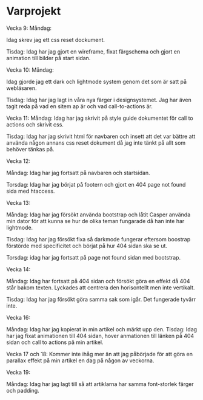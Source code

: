 # Varprojekt

Vecka 9:
Måndag:

Idag skrev jag ett css reset dockument.

Tisdag: Idag har jag gjort en wireframe, fixat färgschema och gjort en animation till bilder på start sidan.


Vecka 10:
Måndag:

Idag gjorde jag ett dark och lightmode system genom det som är satt på webläsaren.

Tisdag: Idag har jag lagt in våra nya färger i designsystemet. Jag har även tagit reda på vad en sitem ap är och vad call-to-actions är.


Vecka 11:
Måndag: Idag har jag skrivit på style guide dokumentet för call to actions och skrivit css.

Tisdag: Idag har jag skrivit html för navbaren och insett att det var bättre att använda någon annans css reset dokument då jag inte tänkt på allt som behöver tänkas på.


Vecka 12:

Måndag: Idag har jag fortsatt på navbaren och startsidan.

Torsdag: Idag har jag börjat på footern och gjort en 404 page not found sida med htaccess.


Vecka 13:

Måndag: Idag har jag försökt använda bootstrap och låtit Casper använda min dator för att kunna se hur de olika teman fungarade då han inte har lightmode.

Tisdag: Idag har jag försökt fixa så darkmode fungerar eftersom boostrap förstörde med specificitet och börjat på hur 404 sidan ska se ut.

Torsdag: idag har jag fortsatt på page not found sidan med bootstrap.


Vecka 14:

Måndag: Idag har fortsatt på 404 sidan och försökt göra en effekt då 404 står bakom texten. Lyckades att centrera den horisontellt men inte vertikalt.

Tisdag: Idag har jag försökt göra samma sak som igår. Det fungerade tyvärr inte.


Vecka 16:

Måndag: Idag har jag kopierat in min artikel och märkt upp den.
Tisdag: Idag har jag fixat animationen till 404 sidan, hover anmationen till länken på 404 sidan och call to actions på min artikel.

Vecka 17 och 18: Kommer inte ihåg mer än att jag påbörjade för att göra en parallax effekt på min artikel en dag på någon av veckorna.

Vecka 19:

Måndag: Idag har jag lagt till så att artiklarna har samma font-storlek färger och padding.
